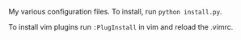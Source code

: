 My various configuration files. To install, run `python install.py`.

To install vim plugins run `:PlugInstall` in vim and reload the .vimrc.
